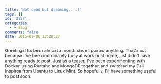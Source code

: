 ```yaml
---
title: 'Not dead but dreaming.. :)'
tags: []
id: '2957'
categories:
  - - Blog
comments: false
date: 2015-09-06 13:20:27
---
```


Greetings! Its been almost a month since I posted anything. That's not because I've been inordinately busy at work or at home, just didn't have anything ready to post. Just as a teaser, I've been experimenting with Docker, using Pentaho and MongoDB together, and switched my Dell Inspiron from Ubuntu to Linux Mint. So hopefully, I'll have something useful to post soon.